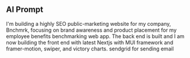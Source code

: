 ## AI Prompt

I'm building a highly SEO public-marketing website for my company, Bnchmrk, focusing on brand awareness and product placement for my employee benefits benchmarking web app. The back end is built and I am now building the front end with latest Nextjs with MUI framework and framer-motion, swiper, and victory charts. sendgrid for sending email
